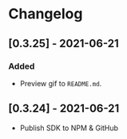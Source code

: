 # Changelog

## [0.3.25] - 2021-06-21

### Added

- Preview gif to `README.md`.

## [0.3.24] - 2021-06-21

- Publish SDK to NPM & GitHub
